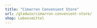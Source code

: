 ```yaml
---
title: "Cimarron Convenient Store"
url: /gladwin/cimarron-convenient-store/
shop: Lebensmittel
---
```

